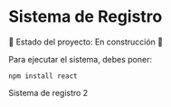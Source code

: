 <h1> Sistema de Registro</h1>

🚧 Estado del proyecto: En construcción 🚧

Para ejecutar el sistema, debes poner:

```npm install react```

Sistema de registro 2

